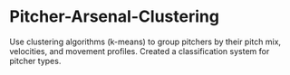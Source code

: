 # Pitcher-Arsenal-Clustering
Use clustering algorithms (k-means) to group pitchers by their pitch mix, velocities, and movement profiles. Created a classification system for pitcher types.

